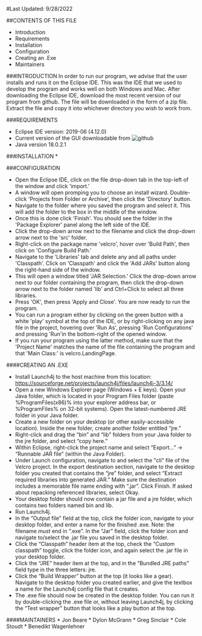 #Last Updated: 9/28/2022

##CONTENTS OF THIS FILE
 
 * Introduction
 * Requirements
 * Installation
 * Configuration 
 * Creating an .Exe
 * Maintainers

###INTRODUCTION
In order to run our program, we advise that the user installs and runs it on the Eclipse IDE.
This was the IDE that we used to develop the program and works well on both Windows and Mac.
After downloading the Eclipse IDE, download the most recent version of our program from github.
The file will be downloaded in the form of a zip file. Extract the file and copy it into whichever
directory you wish to work from.

###REQUIREMENTS

 * Eclipse IDE version: 2019-06 (4.12.0)
 * Current version of the GUI downloadable from ![github](https://github.com/mucsci-students/2022fa-420-Velcro)
 * Java version 18.0.2.1
 
###INSTALLATION
 * 
 
###CONFIGURATION
 * Open the Eclipse IDE, click on the file drop-down tab in the top-left of the window and 	click 'import.'
 * A window will open promping you to choose an install wizard. Double-click 'Projects from 	Folder or Archive', then click the 'Directory' button.
 * Navigate to the folder where you saved the program and select it. This will 
	add the folder to the box in the middle of the window.
 * Once this is done click 'Finish'. You should see the folder 
	in the 'Package Explorer' panel along the left side of the IDE.
 * Click the drop-down arrow next to the filename and click the drop-down arrow next to the 	'src' folder.
 * Right-click on the package name 'velcro', hover over 'Build Path', then click on 	'Configure Build Path.'
 * Navigate to the 'Libraries' tab and delete any and all paths under 'Classpath'.
	Click on 'Classpath' and click the 'Add JARs' button along the right-hand side of the 	window.
 * This will open a window titled 'JAR Selection.' Click the drop-down arrow next to our 	folder containing the program, then click the drop-down arrow next to the folder named 	'lib' and Ctrl+Click to select all three libraries.
 * Press 'OK', then press 'Apply and Close'. You are now ready to run the program.
 * You can run a program either by clicking on the green button with a white 'play' symbol 	at the top of the IDE, or by right-clicking on any java file in the project, hovering 	over 'Run As', pressing 'Run Configurations' and pressing 'Run'in the bottom-right of 	the opened window.
 * If you run your program using the latter method, make sure that the 'Project Name' 	matches the name of the file containing the program and that 'Main Class:' is 	velcro.LandingPage. 

####CREATING AN .EXE
* Install Launch4j to the host machine from this location: https://sourceforge.net/projects/launch4j/files/launch4j-3/3.14/
* Open a new Windows Explorer page (Windows + E keys). Open your Java folder, which is located in your Program Files folder (paste %ProgramFiles(x86)% into your explorer address bar, or %ProgramFiles% on 32-bit systems). Open the latest-numbered JRE folder in your Java folder.
* Create a new folder on your desktop (or other easily-accessible location). Inside the new folder, create another folder entitled “jre.”
* Right-click and drag the “bin” and “lib” folders from your Java folder to the jre folder, and select “copy here.”
* Within Eclipse, right-click the project name and select “Export…” -> “Runnable JAR file” (within the Java Folder).
* Under Launch configuration, navigate to and select the "cli" file of the Velcro project. In the export destination section, navigate to the desktop folder you created that contains the “jre” folder, and select “Extract required libraries into generated JAR.” Make sure the destination includes a memorable file name ending with “.jar”. Click Finish. If asked about repacking referenced libraries, select Okay.
* Your desktop folder should now contain a jar file and a jre folder, which contains two folders named bin and lib. 
* Run Launch4j.
* In the “Output file” field at the top, click the folder icon, navigate to your desktop folder, and enter a name for the finished .exe. Note: the filename *must* end in “.exe”. In the “Jar” field, click the folder icon and navigate to/select the .jar file you saved in the desktop folder.
* Click the “Classpath” header item at the top, check the “Custom classpath” toggle, click the folder icon, and again select the .jar file in your desktop folder.
* Click the “JRE” header item at the top, and in the “Bundled JRE paths” field type in the three letters: jre.
* Click the “Build Wrapper” button at the top (it looks like a gear). Navigate to the desktop folder you created earlier, and give the textbox a name for the Launch4j config file that it creates.
* The .exe file should now be created in the desktop folder. You can run it by double-clicking the .exe file or, without leaving Launch4j, by clicking the “Test wrapper” button that looks like a play button at the top.

####MAINTAINERS
	* Jon Beare
	* Dylon McGrann
	* Greg Sinclair
	* Cole Stoudt
	* Benedikt Wagenlehner

